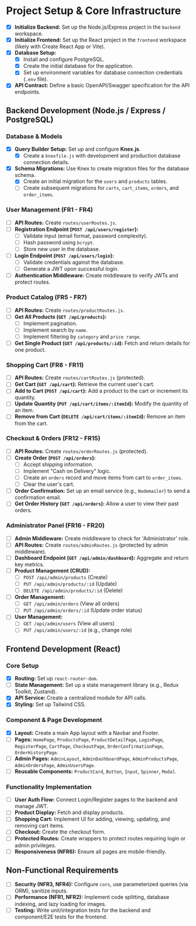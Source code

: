 # Project Setup & Core Infrastructure

- [x] **Initialize Backend:** Set up the Node.js/Express project in the `backend` workspace.
- [x] **Initialize Frontend:** Set up the React project in the `frontend` workspace (likely with Create React App or Vite).
- [x] **Database Setup:**
  - [x] Install and configure PostgreSQL.
  - [x] Create the initial database for the application.
  - [x] Set up environment variables for database connection credentials (`.env` file).
- [x] **API Contract:** Define a basic OpenAPI/Swagger specification for the API endpoints.

## Backend Development (Node.js / Express / PostgreSQL)

### **Database & Models**

- [x] **Query Builder Setup:** Set up and configure **Knex.js**.
  - [x] Create a `knexfile.js` with development and production database connection details.
- [x] **Schema Migrations:** Use Knex to create migration files for the database schema.
  - [x] Create an initial migration for the `users` and `products` tables.
  - [ ] Create subsequent migrations for `carts`, `cart_items`, `orders`, and `order_items`.

### **User Management (FR1 - FR4)**

- [ ] **API Routes:** Create `routes/userRoutes.js`.
- [ ] **Registration Endpoint (`POST /api/users/register`):**
  - [ ] Validate input (email format, password complexity).
  - [ ] Hash password using `bcrypt`.
  - [ ] Store new user in the database.
- [ ] **Login Endpoint (`POST /api/users/login`):**
  - [ ] Validate credentials against the database.
  - [ ] Generate a JWT upon successful login.
- [ ] **Authentication Middleware:** Create middleware to verify JWTs and protect routes.

### **Product Catalog (FR5 - FR7)**

- [ ] **API Routes:** Create `routes/productRoutes.js`.
- [ ] **Get All Products (`GET /api/products`):**
  - [ ] Implement pagination.
  - [ ] Implement search by `name`.
  - [ ] Implement filtering by `category` and `price range`.
- [ ] **Get Single Product (`GET /api/products/:id`):** Fetch and return details for one product.

### **Shopping Cart (FR8 - FR11)**

- [ ] **API Routes:** Create `routes/cartRoutes.js` (protected).
- [ ] **Get Cart (`GET /api/cart`):** Retrieve the current user's cart.
- [ ] **Add to Cart (`POST /api/cart`):** Add a product to the cart or increment its quantity.
- [ ] **Update Quantity (`PUT /api/cart/items/:itemId`):** Modify the quantity of an item.
- [ ] **Remove from Cart (`DELETE /api/cart/items/:itemId`):** Remove an item from the cart.

### **Checkout & Orders (FR12 - FR15)**

- [ ] **API Routes:** Create `routes/orderRoutes.js` (protected).
- [ ] **Create Order (`POST /api/orders`):**
  - [ ] Accept shipping information.
  - [ ] Implement "Cash on Delivery" logic.
  - [ ] Create an `orders` record and move items from cart to `order_items`.
  - [ ] Clear the user's cart.
- [ ] **Order Confirmation:** Set up an email service (e.g., `Nodemailer`) to send a confirmation email.
- [ ] **Get Order History (`GET /api/orders`):** Allow a user to view their past orders.

### **Administrator Panel (FR16 - FR20)**

- [ ] **Admin Middleware:** Create middleware to check for 'Administrator' role.
- [ ] **API Routes:** Create `routes/adminRoutes.js` (protected by admin middleware).
- [ ] **Dashboard Endpoint (`GET /api/admin/dashboard`):** Aggregate and return key metrics.
- [ ] **Product Management (CRUD):**
  - [ ] `POST /api/admin/products` (Create)
  - [ ] `PUT /api/admin/products/:id` (Update)
  - [ ] `DELETE /api/admin/products/:id` (Delete)
- [ ] **Order Management:**
  - [ ] `GET /api/admin/orders` (View all orders)
  - [ ] `PUT /api/admin/orders/:id` (Update order status)
- [ ] **User Management:**
  - [ ] `GET /api/admin/users` (View all users)
  - [ ] `PUT /api/admin/users/:id` (e.g., change role)

## Frontend Development (React)

### **Core Setup**

- [x] **Routing:** Set up `react-router-dom`.
- [ ] **State Management:** Set up a state management library (e.g., Redux Toolkit, Zustand).
- [x] **API Service:** Create a centralized module for API calls.
- [x] **Styling:** Set up Tailwind CSS.

### **Component & Page Development**

- [x] **Layout:** Create a main App layout with a Navbar and Footer.
- [ ] **Pages:** `HomePage`, `ProductsPage`, `ProductDetailPage`, `LoginPage`, `RegisterPage`, `CartPage`, `CheckoutPage`, `OrderConfirmationPage`, `OrderHistoryPage`.
- [ ] **Admin Pages:** `AdminLayout`, `AdminDashboardPage`, `AdminProductsPage`, `AdminOrdersPage`, `AdminUsersPage`.
- [ ] **Reusable Components:** `ProductCard`, `Button`, `Input`, `Spinner`, `Modal`.

### **Functionality Implementation**

- [ ] **User Auth Flow:** Connect Login/Register pages to the backend and manage JWT.
- [ ] **Product Display:** Fetch and display products.
- [ ] **Shopping Cart:** Implement UI for adding, viewing, updating, and removing cart items.
- [ ] **Checkout:** Create the checkout form.
- [ ] **Protected Routes:** Create wrappers to protect routes requiring login or admin privileges.
- [ ] **Responsiveness (NFR6):** Ensure all pages are mobile-friendly.

## Non-Functional Requirements

- [ ] **Security (NFR3, NFR4):** Configure `cors`, use parameterized queries (via ORM), sanitize inputs.
- [ ] **Performance (NFR1, NFR2):** Implement code splitting, database indexing, and lazy loading for images.
- [ ] **Testing:** Write unit/integration tests for the backend and component/E2E tests for the frontend.
